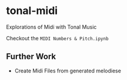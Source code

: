 # tonal-midi
Explorations of Midi with Tonal Music

Checkout the `MIDI Numbers & Pitch.ipynb`


## Further Work
* Create Midi Files from generated melodiese
